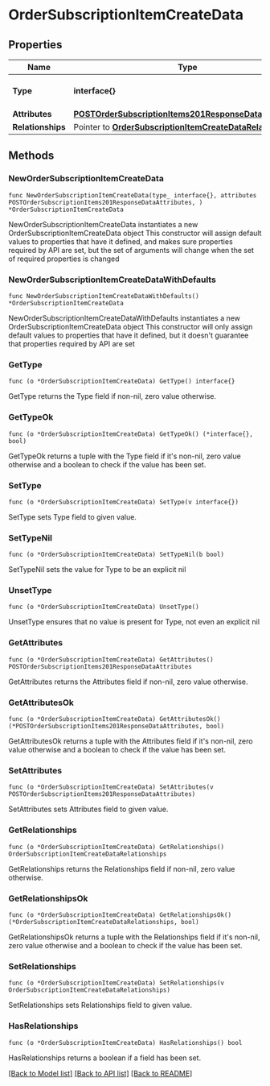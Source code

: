 # OrderSubscriptionItemCreateData

## Properties

Name | Type | Description | Notes
------------ | ------------- | ------------- | -------------
**Type** | **interface{}** | The resource&#39;s type | 
**Attributes** | [**POSTOrderSubscriptionItems201ResponseDataAttributes**](POSTOrderSubscriptionItems201ResponseDataAttributes.md) |  | 
**Relationships** | Pointer to [**OrderSubscriptionItemCreateDataRelationships**](OrderSubscriptionItemCreateDataRelationships.md) |  | [optional] 

## Methods

### NewOrderSubscriptionItemCreateData

`func NewOrderSubscriptionItemCreateData(type_ interface{}, attributes POSTOrderSubscriptionItems201ResponseDataAttributes, ) *OrderSubscriptionItemCreateData`

NewOrderSubscriptionItemCreateData instantiates a new OrderSubscriptionItemCreateData object
This constructor will assign default values to properties that have it defined,
and makes sure properties required by API are set, but the set of arguments
will change when the set of required properties is changed

### NewOrderSubscriptionItemCreateDataWithDefaults

`func NewOrderSubscriptionItemCreateDataWithDefaults() *OrderSubscriptionItemCreateData`

NewOrderSubscriptionItemCreateDataWithDefaults instantiates a new OrderSubscriptionItemCreateData object
This constructor will only assign default values to properties that have it defined,
but it doesn't guarantee that properties required by API are set

### GetType

`func (o *OrderSubscriptionItemCreateData) GetType() interface{}`

GetType returns the Type field if non-nil, zero value otherwise.

### GetTypeOk

`func (o *OrderSubscriptionItemCreateData) GetTypeOk() (*interface{}, bool)`

GetTypeOk returns a tuple with the Type field if it's non-nil, zero value otherwise
and a boolean to check if the value has been set.

### SetType

`func (o *OrderSubscriptionItemCreateData) SetType(v interface{})`

SetType sets Type field to given value.


### SetTypeNil

`func (o *OrderSubscriptionItemCreateData) SetTypeNil(b bool)`

 SetTypeNil sets the value for Type to be an explicit nil

### UnsetType
`func (o *OrderSubscriptionItemCreateData) UnsetType()`

UnsetType ensures that no value is present for Type, not even an explicit nil
### GetAttributes

`func (o *OrderSubscriptionItemCreateData) GetAttributes() POSTOrderSubscriptionItems201ResponseDataAttributes`

GetAttributes returns the Attributes field if non-nil, zero value otherwise.

### GetAttributesOk

`func (o *OrderSubscriptionItemCreateData) GetAttributesOk() (*POSTOrderSubscriptionItems201ResponseDataAttributes, bool)`

GetAttributesOk returns a tuple with the Attributes field if it's non-nil, zero value otherwise
and a boolean to check if the value has been set.

### SetAttributes

`func (o *OrderSubscriptionItemCreateData) SetAttributes(v POSTOrderSubscriptionItems201ResponseDataAttributes)`

SetAttributes sets Attributes field to given value.


### GetRelationships

`func (o *OrderSubscriptionItemCreateData) GetRelationships() OrderSubscriptionItemCreateDataRelationships`

GetRelationships returns the Relationships field if non-nil, zero value otherwise.

### GetRelationshipsOk

`func (o *OrderSubscriptionItemCreateData) GetRelationshipsOk() (*OrderSubscriptionItemCreateDataRelationships, bool)`

GetRelationshipsOk returns a tuple with the Relationships field if it's non-nil, zero value otherwise
and a boolean to check if the value has been set.

### SetRelationships

`func (o *OrderSubscriptionItemCreateData) SetRelationships(v OrderSubscriptionItemCreateDataRelationships)`

SetRelationships sets Relationships field to given value.

### HasRelationships

`func (o *OrderSubscriptionItemCreateData) HasRelationships() bool`

HasRelationships returns a boolean if a field has been set.


[[Back to Model list]](../README.md#documentation-for-models) [[Back to API list]](../README.md#documentation-for-api-endpoints) [[Back to README]](../README.md)


